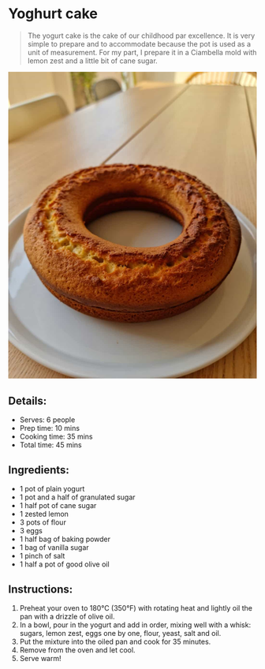 # Yoghurt cake 

> The yogurt cake is the cake of our childhood par excellence. It is very simple to prepare and to accommodate because the pot is used as a unit of measurement. For my part, I prepare it in a Ciambella mold with lemon zest and a little bit of cane sugar.

![Yoghurt Cake](https://github.com/anamorph/recettes/blob/main/photos/fr-dessert-gateau-au-yaourt-01.jpg?raw=true) 

## Details:
* Serves: 6 people 
* Prep time: 10 mins 
* Cooking time: 35 mins 
* Total time: 45 mins 

## Ingredients: 
* 1 pot of plain yogurt 
* 1 pot and a half of granulated sugar
* 1 half pot of cane sugar 
* 1 zested lemon
* 3 pots of flour 
* 3 eggs 
* 1 half bag of baking powder 
* 1 bag of vanilla sugar 
* 1 pinch of salt 
* 1 half a pot of good olive oil 

## Instructions:
1. Preheat your oven to 180°C (350°F) with rotating heat and lightly oil the pan with a drizzle of olive oil. 
1. In a bowl, pour in the yogurt and add in order, mixing well with a whisk: sugars, lemon zest, eggs one by one, flour, yeast, salt and oil.
1. Put the mixture into the oiled pan and cook for 35 minutes. 
1. Remove from the oven and let cool. 
1. Serve warm!  